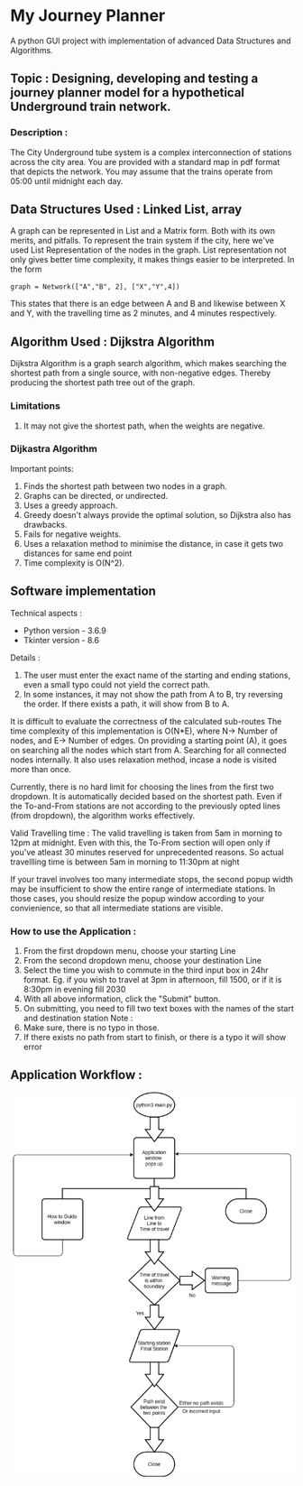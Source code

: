 # My Journey Planner

A python GUI project with implementation of advanced Data Structures and Algorithms.

## Topic : Designing, developing and testing a journey planner model for a hypothetical Underground train network.

### Description :
The City Underground tube system is a complex interconnection of stations across the
city area. You are provided with a standard map in pdf format that depicts the network. You may assume that the trains operate from 05:00 until midnight each day. 

## Data Structures Used : Linked List, array
A graph can be represented in List and a Matrix form. Both with its own merits, and pitfalls.
To represent the train system if the city, here we've used List Representation of the nodes in the graph.
List representation not only gives better time complexity, it makes things easier to be interpreted.
In the form 
```
graph = Network(["A","B", 2], ["X","Y",4])
```
This states that there is an edge between A and B and likewise between X and Y, with the travelling time as 2 minutes, and 4 minutes respectively.

## Algorithm Used : Dijkstra Algorithm
Dijkstra Algorithm is a graph search algorithm, which makes searching the shortest path from a single source, with non-negative edges. Thereby producing the shortest path tree out of the graph.

### Limitations
1. It may not give the shortest path, when the weights are negative.

### Dijkastra Algorithm

Important points:
1. Finds the shortest path between two nodes in a graph.
2. Graphs can be directed, or undirected.
3. Uses a greedy approach.
4. Greedy doesn't always provide the optimal solution, so Dijkstra also has drawbacks.
5. Fails for negative weights.
6. Uses a relaxation method to minimise the distance, in case it gets two distances for same end point
7. Time complexity is O(N^2).

## Software implementation

Technical aspects : 
- Python version - 3.6.9
- Tkinter version - 8.6

Details : 
1. The user must enter the exact name of the starting and ending stations, even a small typo could not yield the correct path.
2. In some instances, it may not show the path from A to B, try reversing the order. If there exists a path, it will show from B to A.

It is difficult to evaluate the correctness of the calculated sub-routes
The time complexity of this implementation is O(N*E), where N-> Number of nodes, and E-> Number of edges. On providing a starting point (A), it goes on searching all the nodes which start from A. Searching for all connected nodes internally. It also uses relaxation method, incase a node is visited more than once.


Currently, there is no hard limit for choosing the lines from the first two dropdown. It is automatically decided based on the shortest path.
Even if the To-and-From stations are not according to the previously opted lines (from dropdown), the algorithm works effectively.      

Valid Travelling time : The valid travelling is taken from 5am in morning to 12pm at midnight. Even with this, the To-From section will open only if you've atleast 30 minutes reserved for unprecedented reasons. So actual travellling time is between 5am in morning to 11:30pm at night

If your travel involves too many intermediate stops, the second popup width may be insufficient to show the entire range of intermediate stations. In those cases, you should resize the popup window according to your convienience, so that all intermediate stations are visible.


### How to use the Application : 
1. From the first dropdown menu, choose your starting Line
2. From the second dropdown menu, choose your destination Line
3. Select the time you wish to commute in the third input box in 24hr format.
Eg. if you wish to travel at 3pm in afternoon, fill 1500, or if it is 8:30pm in evening fill 2030
4. With all above information, click the "Submit" button.
5. On submitting, you need to fill two text boxes with the names of the start and destination station
Note : 
1. Make sure, there is no typo in those.
2. If there exists no path from start to finish, or there is a typo it will show error

## Application Workflow :
![flowchart](./img/JourneyPlanner.png)